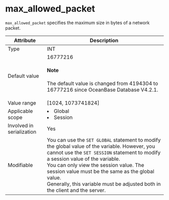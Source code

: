 # max_allowed_packet

`max_allowed_packet` specifies the maximum size in bytes of a network packet.

| **Attribute** | **Description** |
|---------|--------------------------------------------------------------------------------------------------------------------|
| Type | INT |
| Default value | 16777216 <main id="notice" type='explain'><h4>Note</h4><p>The default value is changed from 4194304 to 16777216 since OceanBase Database V4.2.1. </p></main> |
| Value range | \[1024, 1073741824\] |
| Applicable scope | <li> Global   <li> Session |
| Involved in serialization | Yes |
| Modifiable | You can use the `SET GLOBAL` statement to modify the global value of the variable. However, you cannot use the `SET SESSION` statement to modify a session value of the variable. <br>You can only view the session value. The session value must be the same as the global value. <br>Generally, this variable must be adjusted both in the client and the server.  |
